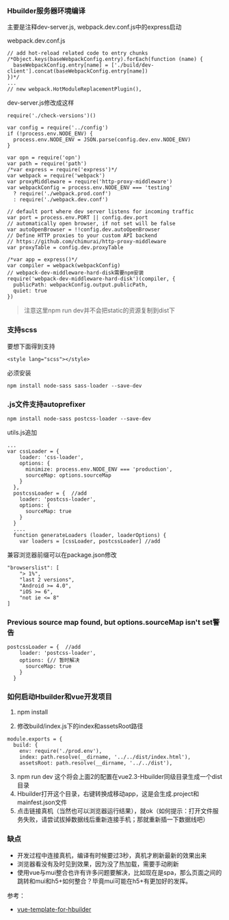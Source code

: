 ### Hbuilder服务器环境编译

主要是注释dev-server.js, webpack.dev.conf.js中的express启动

webpack.dev.conf.js
```
// add hot-reload related code to entry chunks
/*Object.keys(baseWebpackConfig.entry).forEach(function (name) {
  baseWebpackConfig.entry[name] = ['./build/dev-client'].concat(baseWebpackConfig.entry[name])
})*/
...
// new webpack.HotModuleReplacementPlugin(),
```
dev-server.js修改成这样
```
require('./check-versions')()

var config = require('../config')
if (!process.env.NODE_ENV) {
  process.env.NODE_ENV = JSON.parse(config.dev.env.NODE_ENV)
}

var opn = require('opn')
var path = require('path')
/*var express = require('express')*/
var webpack = require('webpack')
var proxyMiddleware = require('http-proxy-middleware')
var webpackConfig = process.env.NODE_ENV === 'testing'
  ? require('./webpack.prod.conf')
  : require('./webpack.dev.conf')

// default port where dev server listens for incoming traffic
var port = process.env.PORT || config.dev.port
// automatically open browser, if not set will be false
var autoOpenBrowser = !!config.dev.autoOpenBrowser
// Define HTTP proxies to your custom API backend
// https://github.com/chimurai/http-proxy-middleware
var proxyTable = config.dev.proxyTable

/*var app = express()*/
var compiler = webpack(webpackConfig)
// webpack-dev-middleware-hard-disk需要npm安装
require('webpack-dev-middleware-hard-disk')(compiler, {
  publicPath: webpackConfig.output.publicPath,
  quiet: true
})
```

> 注意这里npm run dev并不会把static的资源复制到dist下

### 支持scss

要想下面得到支持

```
<style lang="scss"></style>
```
必须安装

```
npm install node-sass sass-loader --save-dev
```

### .js文件支持autoprefixer

```
npm install node-sass postcss-loader --save-dev
```

utils.js追加

```
...
var cssLoader = {
    loader: 'css-loader',
    options: {
      minimize: process.env.NODE_ENV === 'production',
      sourceMap: options.sourceMap
    }
  },
  postcssLoader = {  //add
    loader: 'postcss-loader',
    options: {
      sourceMap: true
    }
  }
  ....
  function generateLoaders (loader, loaderOptions) {
    var loaders = [cssLoader, postcssLoader] //add 
```
兼容浏览器前缀可以在package.json修改
```
"browserslist": [
    "> 1%",
    "last 2 versions",
    "Android >= 4.0",
    "iOS >= 6",
    "not ie <= 8"
]
```
### Previous source map found, but options.sourceMap isn't set警告

```
postcssLoader = {  //add
    loader: 'postcss-loader',
    options: {// 暂时解决
      sourceMap: true
    }
  }
```

### 如何启动Hbuilder和vue开发项目
1. npm install

2. 修改build/index.js下的index和assetsRoot路径
```
module.exports = {
  build: {
    env: require('./prod.env'),
    index: path.resolve(__dirname, '../../dist/index.html'),
    assetsRoot: path.resolve(__dirname, '../../dist'),
```
3. npm run dev
这个将会上面2的配置在vue2.3-Hbuilder同级目录生成一个dist目录
4. Hbuilder打开这个目录，右键转换成移动app，这是会生成.project和mainfest.json文件
5. 点击链接真机（当然也可以浏览器运行结果），就ok（如何提示：打开文件服务失败，请尝试拔掉数据线后重新连接手机；那就重新插一下数据线吧）

### 缺点

- 开发过程中连接真机，编译有时候要过3秒，真机才刷新最新的效果出来
- 浏览器看没有及时见到效果，因为没了热加载，需要手动刷新
- 使用vue与mui整合也许有许多问题要解决，比如现在是spa，那么页面之间的跳转和mui和h5+如何整合？毕竟mui可能在h5+有更加好的发挥。

参考：

- [vue-template-for-hbuilder](https://github.com/4013465w/vue-template-for-hbuilder)